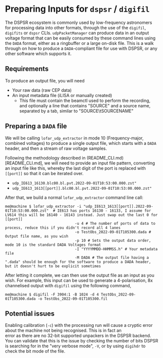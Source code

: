 # Preparing Inputs for `dspsr` / `digifil`

The DSPSR ecosystem is commonly used by low-frequency astronomers for processing data into other formats, through the use of the `digifil`,
`digifits` or `dspsr` CLIs. `udpPacketManager` can produce data in an output voltage format that can be easily consumed by these
command lines using the `DADA` format, either as a ringbuffer or a large on-disk file. This is a walk through on how to produce a
`DADA`-compliant file for use with DSPSR, or any other software which supports it.

## Requirements

To produce an output file, you will need

- Your raw data (raw CEP data)
- An input metadata file (iLISA or manually created)
  - This file must contain the beamctl used to perform the recording, and optionally a line that contains "SOURCE" and a source name,
    separated by a tab, similar to "SOURCE\tSOURCENAME"

## Preparing a `DADA` file

We will be calling `lofar_udp_extractor` in mode 10 (Frequency-major, combined voltages) to produce a single output file, which starts with
a `DADA` header, and then a stream of raw voltage samples.

Following the methodology described in (README_CLI.md)[README_CLI.md], we will need to provide an input file pattern, converting an input
file like this, whereby the last digit of the port is replaced with `[[port]]` so that it can be iterated over.

- `udp_IE613_16130.blc00.bl.pvt.2022-09-01T10:53:00.000.zst"`
- `udp_IE613_1613[[port]].blc00.bl.pvt.2022-09-01T10:53:00.000.zst"`

After that, we build a normal `lofar_udp_extractor` command line call:

```shell
me@machine $ lofar_udp_extractor -i "udp_IE613_1613[[port]].2022-09-01T10:53:00.000.zst"  # IE613 has ports 16130 - 16133, I assume for LV614 this will be 16140 - 16143 instead. Just swap out the last 0 for [[port]]  
                                -u 4 # The number of ports of data to process, reduce this if you didn't record all 4 lanes
                                -o TestObs_2022-09-01T105300.dada # Output file name, as you wish
                                -p 10 # Sets the output data order, mode 10 is the standard DADA Voltages format
                                -I "YYYYMMDD-HHMMSS.h" # Your metadata file
                                -M DADA # The output file having a ".dada" should be enough for the software to produce a DADA header, but it doesn't hurt to be explicit sometimes 
```

After letting it complete, we can then use the output file as an input as you wish. For example, this input can be used to generate a
4-polarisation, 8x channelised output with `digifil` using the following command,

```shell
me@machine $ digifil -F 3904:1 -B 1024 -d 4 TestObs_2022-09-01T105300.dada -o TestObs_2022-09-01T105300.fil
```

## Potential issues

Enabling calibration (`-c`) with the processing run will cause a cryptic error about the machine not being recognised. This is in fact an  
error as there are no 32-bit supported unpackers in the DSPSR backend. You can validate that this is the issue by checking the number of bits
DSPSR is searching for in the "very verbose mode", `-V`, or by using `digihdr` to check the bit mode of the file.